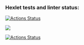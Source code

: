 ### Hexlet tests and linter status:
[![Actions Status](https://github.com/Katyakov-777/frontend-project-lvl1/workflows/hexlet-check/badge.svg)](https://github.com/Katyakov-777/frontend-project-lvl1/actions)

<a href="https://codeclimate.com/github/Katyakov-777/frontend-project-lvl1/maintainability"><img src="https://api.codeclimate.com/v1/badges/7b04cb11b31b865ccf4a/maintainability" /></a>

[![Actions Status](https://github.com/Katyakov-777/frontend-project-lvl1/actions/workflows/eslint.yml/badge.svg)](https://github.com/Katyakov-777/frontend-project-lvl1/actions)


